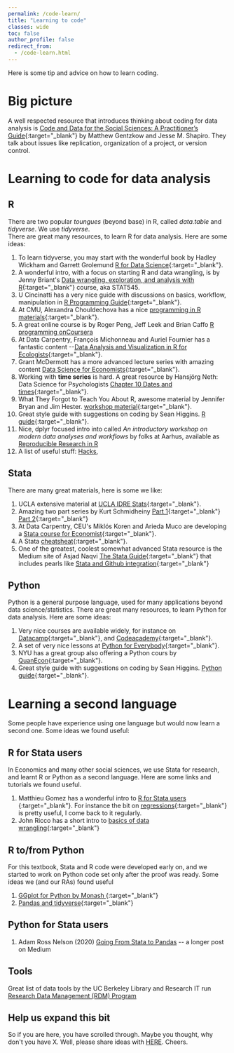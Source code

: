 ```yaml
---
permalink: /code-learn/
title: "Learning to code"
classes: wide
toc: false
author_profile: false
redirect_from:
  - /code-learn.html
---
```



Here is some tip and advice on how to learn coding.

# Big picture

A well respected resource that introduces thinking about coding for data analysis is [Code and Data for the Social Sciences: A Practitioner’s Guide](https://web.stanford.edu/~gentzkow/research/CodeAndData.pdf){:target="_blank"} by Matthew Gentzkow and Jesse M. Shapiro. They talk about issues like replication, organization of a project, or version control. 

# Learning to code for data analysis

## R
There are two popular *toungues* (beyond base) in R, called *data.table* and *tidyverse*. We use *tidyverse*.  
There are great many resources, to learn R for data analysis. Here are some ideas:   

1. To learn tidyverse, you may start with the wonderful book by Hadley Wickham and Garrett Grolemund [R for Data Science](https://r4ds.had.co.nz/){:target="_blank"}.  
2. A wonderful intro, with a focus on starting R and data wrangling, is by Jenny Briant's [Data wrangling, exploration, and analysis with R](https://stat545.com/){:target="_blank"} course, aka STAT545.   
3. U Cincinatti has a very nice guide with discussions on basics, workflow, manipulation in [R Programming Guide](https://uc-r.github.io/){:target="_blank"}.   
4. At CMU, Alexandra Chouldechova has a nice [programming in R materials](https://www.andrew.cmu.edu/user/achoulde/94842/){:target="_blank"}.  
5. A great online course is by Roger Peng, Jeff Leek and Brian Caffo  [R programming onCoursera](https://www.coursera.org/learn/r-programming)
6. At Data Carpentry, François Michonneau and Auriel Fournier has a fantastic content --[Data Analysis and Visualization in R for Ecologists](https://datacarpentry.org/R-ecology-lesson/){:target="_blank"}.  
7. Grant McDermott has a more advanced lecture series with amazing content [Data Science for Economists](https://github.com/uo-ec607/lectures){:target="_blank"}.   
8. Working with **time series** is hard. A great resource by Hansjörg Neth: Data Science for Psychologists [Chapter 10 Dates and times](https://bookdown.org/hneth/ds4psy/10-time.html){:target="_blank"}.   
9. What They Forgot to Teach You About R, awesome material by Jennifer Bryan and Jim Hester. [workshop material](https://rstats.wtf/){:target="_blank"}.   
10. Great style guide with suggestions on coding by Sean Higgins. [R guide](https://github.com/skhiggins/R_guide){:target="_blank"}.   
11. Nice, dplyr focused intro into called *An introductory workshop on modern data analyses and workflows* by folks at Aarhus, available as [Reproducible Research in R](https://r-cubed.rostools.org/index.html)
12. A list of useful stuff: [Hacks](https://towardsdatascience.com/ten-time-saving-r-hacks-b411add26b96), 


## Stata
There are many great materials, here is some we like:   
1. UCLA extensive material at [UCLA IDRE Stats](https://stats.idre.ucla.edu/stata/modules/){:target="_blank"}. 
2. Amazing two part series by Kurt Schmidheiny [Part 1](https://www.schmidheiny.name/teaching/stataguide.pdf){:target="_blank"} 
[Part 2](https://www.schmidheiny.name/teaching/stataguide2up.pdf){:target="_blank"}  
3. At Data Carpentry, CEU's Miklós Koren and Arieda Muco are developing a [Stata course for Economist](https://datacarpentry.org/stata-economics/){:target="_blank"}.  
4. A Stata [cheatsheat](https://geocenter.github.io/StataTraining/portfolio/01_resource/){:target="_blank"}.
5. One of the greatest, coolest somewhat advanced Stata resource is the Medium site of Asjad Naqvi [The Stata Guide](https://medium.com/the-stata-guide){:target="_blank"} that includes pearls like [Stata and Github integration](https://medium.com/the-stata-guide/stata-and-github-integration-8c87ddf9784a){:target="_blank"} 


## Python
Python is a general purpose language, used for many applications beyond data science/statistics. There are great many resources, to learn Python for data analysis. Here are some ideas:   
1. Very nice courses are available widely, for instance on [Datacamp](https://www.datacamp.com/courses/intro-to-python-for-data-science){:target="_blank"}, and [Codeacademy](https://www.codecademy.com/catalog/language/python){:target="_blank"}.
1. A set of very nice lessons at [Python for Everybody](https://www.py4e.com/){:target="_blank"}.
1. NYU has a great group also offering a Python cours by [QuanEcon](https://quantecon.org/lectures/){:target="_blank"}.
1. Great style guide with suggestions on coding by Sean Higgins. [Python guide](https://github.com/skhiggins/Python_guide){:target="_blank"}.


# Learning a second language
Some people have experience using one language but would now learn a second one. Some ideas we found useful:


## R for Stata users
In Economics and many other social sciences, we use Stata for research, and learnt R or Python as a second language. Here are some links and tutorials we found useful.  
1. Matthieu Gomez has a wonderful intro to [ R for Stata users ](https://www.matthieugomez.com/statar/index.html){:target="_blank"}. For instance the bit on [regressions](https://www.matthieugomez.com/statar/regressions.html){:target="_blank"} is pretty useful, I come back to it regularly.   
2. John Ricco has a short intro to [basics of data wrangling](https://johnricco.github.io/2016/06/14/stata-dplyr/){:target="_blank"}  


## R to/from Python
For this textbook, Stata and R code were developed early on, and we started to work on Python code set only after the proof was ready. Some ideas we (and our RAs) found useful
1. [GGplot for Python by Monash ](https://monashdatafluency.github.io/python-workshop-base/modules/plotting_with_ggplot/){:target="_blank"}    
2. [Pandas and tidyverse](https://www.carloscamara.es/en/blog/2020/02/08/manipulating-dataframes-in-r-and-python/){:target="_blank"}     


## Python for Stata users

1. Adam Ross Nelson (2020) [Going From Stata to Pandas](https://towardsdatascience.com/going-from-stata-to-pandas-706888525acf) -- a longer post on Medium



## Tools
Great list of data tools by the UC Berkeley Library and Research IT run [Research Data Management (RDM) Program](https://researchdata.berkeley.edu/tools)


## Help us expand this bit

So if you are here, you have scrolled through. Maybe you thought, why don't you have X. Well, please share ideas with [HERE](/contact-us/). Cheers. 